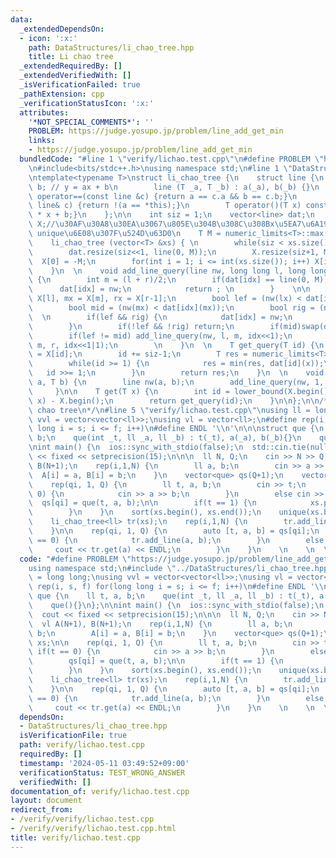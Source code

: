 ```yaml
---
data:
  _extendedDependsOn:
  - icon: ':x:'
    path: DataStructures/li_chao_tree.hpp
    title: Li chao tree
  _extendedRequiredBy: []
  _extendedVerifiedWith: []
  _isVerificationFailed: true
  _pathExtension: cpp
  _verificationStatusIcon: ':x:'
  attributes:
    '*NOT_SPECIAL_COMMENTS*': ''
    PROBLEM: https://judge.yosupo.jp/problem/line_add_get_min
    links:
    - https://judge.yosupo.jp/problem/line_add_get_min
  bundledCode: "#line 1 \"verify/lichao.test.cpp\"\n#define PROBLEM \"https://judge.yosupo.jp/problem/line_add_get_min\"\
    \n#include<bits/stdc++.h>\nusing namespace std;\n#line 1 \"DataStructures/li_chao_tree.hpp\"\
    \ntemplate<typename T>\nstruct li_chao_tree {\n    struct line {\n        T a,\
    \ b; // y = ax + b\n        line (T _a, T _b) : a(_a), b(_b) {}\n        bool\
    \ operator==(const line &c) {return a == c.a && b == c.b;}\n        bool operator!=(const\
    \ line& c) {return !(a == *this);}\n        T operator()(T x) const {return a\
    \ * x + b;}\n    };\n\n    int siz = 1;\n    vector<line> dat;\n    vector<T>\
    \ X;//\u30AF\u30A8\u30EA\u3067\u805E\u304B\u308C\u308Bx\u5EA7\u6A19 sorted &&\
    \ unique\u6E08\u307F\u524D\u63D0\n    T M = numeric_limits<T>::max();\n\n  \n\
    \    li_chao_tree (vector<T> &xs) { \n        while(siz < xs.size()) siz <<= 1;\n\
    \        dat.resize(siz<<1, line(0, M));\n        X.resize(siz+1, M);\n      \
    \  X[0] = -M;\n        for(int i = 1; i <= int(xs.size()); i++) X[i] = xs[i-1];\n\
    \    }\n  \n    void add_line_query(line nw, long long l, long long r, int idx)\
    \ {\n        int m = (l + r)/2;\n        if(dat[idx] == line(0, M)) {\n      \
    \      dat[idx] = nw;\n            return ; \n        }    \n\n        T lx =\
    \ X[l], mx = X[m], rx = X[r-1];\n        bool lef = (nw(lx) < dat[idx](lx));\n\
    \        bool mid = (nw(mx) < dat[idx](mx));\n        bool rig = (nw(rx) < dat[idx](rx));\n\
    \  \n        if(lef && rig) {\n            dat[idx] = nw;\n            return;\n\
    \        }\n        if(!lef && !rig) return;\n        if(mid)swap(dat[idx], nw);\n\
    \        if(lef != mid) add_line_query(nw, l, m, idx<<1);\n        else add_line_query(nw,\
    \ m, r, idx<<1|1);\n        \n    }\n  \n    T get_query(T id) {\n        T x\
    \ = X[id];\n        id += siz-1;\n        T res = numeric_limits<T>::max();\n\
    \        while(id >= 1) {\n            res = min(res, dat[id](x));\n         \
    \   id >>= 1;\n        }\n        return res;\n    }\n  \n    void add_line(T\
    \ a, T b) {\n        line nw(a, b);\n        add_line_query(nw, 1, siz + 1, 1);\n\
    \     }\n\n    T get(T x) {\n        int id = lower_bound(X.begin(), X.end(),\
    \ x) - X.begin();\n        return get_query(id);\n    }\n\n};\n\n/*\n@brief Li\
    \ chao tree\n*/\n#line 5 \"verify/lichao.test.cpp\"\nusing ll = long long;\nusing\
    \ vvl = vector<vector<ll>>;\nusing vl = vector<ll>;\n#define rep(i, s, f) for(long\
    \ long i = s; i <= f; i++)\n#define ENDL '\\n'\n\n\nstruct que {\n    ll t, a,\
    \ b;\n    que(int _t, ll _a, ll _b) : t(_t), a(_a), b(_b){}\n    que(){}\n};\n\
    \nint main() {\n  ios::sync_with_stdio(false);\n  std::cin.tie(nullptr);\n  cout\
    \ << fixed << setprecision(15);\n\n\n  ll N, Q;\n    cin >> N >> Q;\n    vl A(N+1),\
    \ B(N+1);\n    rep(i,1,N) {\n        ll a, b;\n        cin >> a >> b;\n      \
    \  A[i] = a, B[i] = b;\n    }\n    vector<que> qs(Q+1);\n    vector<ll> xs;\n\n\
    \    rep(qi, 1, Q) {\n        ll t, a, b;\n        cin >> t;\n        if(t ==\
    \ 0) {\n            cin >> a >> b;\n        }\n        else cin >> a;\n      \
    \  qs[qi] = que(t, a, b);\n\n        if(t == 1) {\n            xs.push_back(a);\n\
    \        }\n    }\n    sort(xs.begin(), xs.end());\n    unique(xs.begin(), xs.end());\n\
    \    li_chao_tree<ll> tr(xs);\n    rep(i,1,N) {\n        tr.add_line(A[i], B[i]);\n\
    \    }\n\n    rep(qi, 1, Q) {\n        auto [t, a, b] = qs[qi];\n        if(t\
    \ == 0) {\n            tr.add_line(a, b);\n        }\n        else {\n       \
    \     cout << tr.get(a) << ENDL;\n        }\n    }\n    \n    \n  \n}\n"
  code: "#define PROBLEM \"https://judge.yosupo.jp/problem/line_add_get_min\"\n#include<bits/stdc++.h>\n\
    using namespace std;\n#include \"../DataStructures/li_chao_tree.hpp\"\nusing ll\
    \ = long long;\nusing vvl = vector<vector<ll>>;\nusing vl = vector<ll>;\n#define\
    \ rep(i, s, f) for(long long i = s; i <= f; i++)\n#define ENDL '\\n'\n\n\nstruct\
    \ que {\n    ll t, a, b;\n    que(int _t, ll _a, ll _b) : t(_t), a(_a), b(_b){}\n\
    \    que(){}\n};\n\nint main() {\n  ios::sync_with_stdio(false);\n  std::cin.tie(nullptr);\n\
    \  cout << fixed << setprecision(15);\n\n\n  ll N, Q;\n    cin >> N >> Q;\n  \
    \  vl A(N+1), B(N+1);\n    rep(i,1,N) {\n        ll a, b;\n        cin >> a >>\
    \ b;\n        A[i] = a, B[i] = b;\n    }\n    vector<que> qs(Q+1);\n    vector<ll>\
    \ xs;\n\n    rep(qi, 1, Q) {\n        ll t, a, b;\n        cin >> t;\n       \
    \ if(t == 0) {\n            cin >> a >> b;\n        }\n        else cin >> a;\n\
    \        qs[qi] = que(t, a, b);\n\n        if(t == 1) {\n            xs.push_back(a);\n\
    \        }\n    }\n    sort(xs.begin(), xs.end());\n    unique(xs.begin(), xs.end());\n\
    \    li_chao_tree<ll> tr(xs);\n    rep(i,1,N) {\n        tr.add_line(A[i], B[i]);\n\
    \    }\n\n    rep(qi, 1, Q) {\n        auto [t, a, b] = qs[qi];\n        if(t\
    \ == 0) {\n            tr.add_line(a, b);\n        }\n        else {\n       \
    \     cout << tr.get(a) << ENDL;\n        }\n    }\n    \n    \n  \n}\n"
  dependsOn:
  - DataStructures/li_chao_tree.hpp
  isVerificationFile: true
  path: verify/lichao.test.cpp
  requiredBy: []
  timestamp: '2024-05-11 03:49:52+09:00'
  verificationStatus: TEST_WRONG_ANSWER
  verifiedWith: []
documentation_of: verify/lichao.test.cpp
layout: document
redirect_from:
- /verify/verify/lichao.test.cpp
- /verify/verify/lichao.test.cpp.html
title: verify/lichao.test.cpp
---
```

